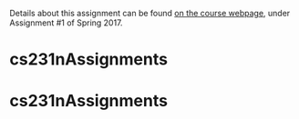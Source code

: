 Details about this assignment can be found [on the course webpage](http://cs231n.github.io/), under Assignment #1 of Spring 2017.
# cs231nAssignments
# cs231nAssignments
